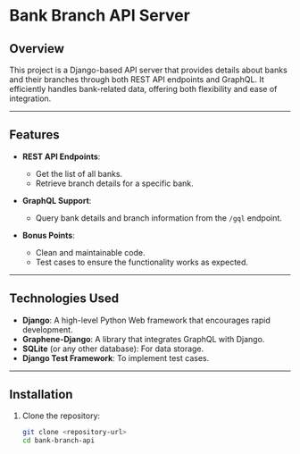 # Bank Branch API Server

## Overview

This project is a Django-based API server that provides details about banks and their branches through both REST API endpoints and GraphQL. It efficiently handles bank-related data, offering both flexibility and ease of integration.

---

## Features

- **REST API Endpoints**:
  - Get the list of all banks.
  - Retrieve branch details for a specific bank.
  
- **GraphQL Support**:
  - Query bank details and branch information from the `/gql` endpoint.
  
- **Bonus Points**:
  - Clean and maintainable code.
  - Test cases to ensure the functionality works as expected.

---

## Technologies Used

- **Django**: A high-level Python Web framework that encourages rapid development.
- **Graphene-Django**: A library that integrates GraphQL with Django.
- **SQLite** (or any other database): For data storage.
- **Django Test Framework**: To implement test cases.

---

## Installation

1. Clone the repository:
   ```bash
   git clone <repository-url>
   cd bank-branch-api
